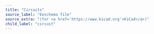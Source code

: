 ```yaml
---
title: "Circuits"
source_label: "Eeschema file"
source_extra: "(for <a href='https://www.kicad.org'>KiCad</a>)"
child_label: "circuit"
---
```

